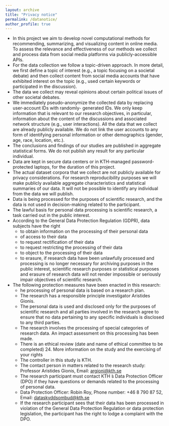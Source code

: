 ```yaml
---
layout: archive
title: "Privacy notice"
permalink: /datanotice/
author_profile: true
---
```


- In this project we aim to develop novel computational methods for recommending, summarizing, and visualizing content in online media. To assess the relevance and effectiveness of our methods we collect and process data from social media platforms via publicly-accessible APIs.
- For the data collection we follow a topic-driven approach. In more detail, we first define a topic of interest (e.g., a topic focusing on a societal debate) and then collect content from social media accounts that have exhibited interest on the topic (e.g., used certain keywords or participated in the discussion).
- The data we collect may reveal opinions about certain political issues of other societal debates.
- We immediately pseudo-anonymize the collected data by replacing user-account IDs with randomly- generated IDs. We only keep information that is relevant to our research objectives, in particular, information about the content of the discussions and associated network structure (e.g., user interactions). All the data that we collect are already publicly available. We do not link the user accounts to any form of identifying personal information or other demographics (gender, age, race, location, etc.).
- The conclusions and findings of our studies are published in aggregate statistical forms. We do not publish any result for any particular individual.
- Data are kept in secure data centers or in KTH-managed password-protected laptops, for the duration of this project.
- The actual dataset corpora that we collect are not publicly available for privacy considerations. For research reproducibility purposes we will make publicly available aggregate characteristics and statistical summaries of our data. It will not be possible to identify any individual from the data we will publish.
- Data is being processed for the purposes of scientific research, and the data is not used in decision-making related to the participant.
- The lawful basis for personal data processing is scientific research, a task carried out in the public interest.
- According to the General Data Protection Regulation (GDPR), data subjects have the right
  - to obtain information on the processing of their personal data
  - of access to their data
  - to request rectification of their data
  - to request restricting the processing of their data
  - to object to the processing of their data
  - to erasure, if research data have been unlawfully processed and processing is no longer necessary for
archiving purposes in the public interest, scientific research purposes or statistical purposes and erasure of research data will not render impossible or seriously impair objectives of scientific research.
- The following protection measures have been enacted in this research:
  - he processing of personal data is based on a research plan.
  - The research has a responsible principle investigator Aristides Gionis.
  - The personal data is used and disclosed only for the purposes of scientific research and all parties
involved in the research agree to ensure that no data pertaining to any specific individuals is disclosed
to any third parties.
  - The research involves the processing of special categories of research data. An impact assessment on
this processing has been made.
  - There is an ethical review (date and name of ethical committee to be completed) 24. More information on the study and the exercising of your rights
  - The controller in this study is KTH.
  - The contact person in matters related to the research study: Professor Aristides Gionis, Email:
argioni@kth.se
  - The research participant must contact KTH ́s Data Protection Officer (DPO) if they have questions or demands related to the processing of personal data.
  - Data Protection Officer: Robin Roy, Phone number: +46 8 790 87 52, Email: dataskyddsombud@kth.se
  - If the research participant sees that their data has been processed in violation of the General Data
Protection Regulation or data protection legislation, the participant has the right to lodge a complaint with the DPO.
